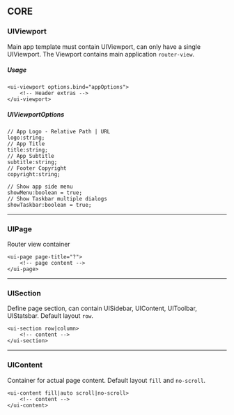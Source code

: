 ## CORE


### UIViewport

Main app template must contain UIViewport, can only have a single UIViewport. The Viewport contains main application `router-view`.

##### Usage

    <ui-viewport options.bind="appOptions">
        <!-- Header extras -->
    </ui-viewport>

##### UIViewportOptions

    // App Logo - Relative Path | URL
	logo:string;
	// App Title
	title:string;
	// App Subtitle
	subtitle:string;
	// Footer Copyright
	copyright:string;

	// Show app side menu
	showMenu:boolean = true;
	// Show Taskbar multiple dialogs
	showTaskbar:boolean = true;
	
---
	
### UIPage

Router view container

    <ui-page page-title="?">
        <!-- page content -->
    </ui-page>
    
---
	    
### UISection

Define page section, can contain UISidebar, UIContent, UIToolbar, UIStatsbar. Default layout `row`.

    <ui-section row|column>
        <!-- content -->
    </ui-section>
    
---
	    
### UIContent 

Container for actual page content. Default layout `fill` and `no-scroll`.

    <ui-content fill|auto scroll|no-scroll>
        <!-- content -->
    </ui-content>